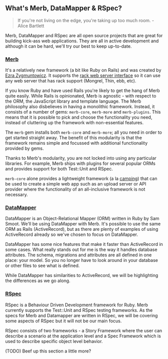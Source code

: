 ## What's Merb, DataMapper & RSpec?

> If you're not living on the edge, you're taking up too much room. - Alice Bartlett

Merb, DataMapper and RSpec are all open source projects that are great for 
building kick-ass web applications. They are all in active development and 
although it can be hard, we'll try our best to keep up-to-date.

### [Merb](http://merbivore.com/)

It's a relatively new framework (a bit like Ruby on Rails) and was created by 
[Ezra Zygmuntowicz](http://brainspl.at/).  It supports the 
[rack web server interface](http://rack.rubyforge.org/) so it can use any web 
server that has rack support (Mongrel, Thin, ebb, etc).

If you know Ruby and have used Rails you're likely to get the hang of Merb 
quite easily. While Rails is opinionated, Merb is agnostic - with respect to 
the ORM, the JavaScript library and template language. The Merb philosophy also
disbelieves in having a monolithic framework. Instead, it consists of a number 
of gems: `merb-core`, `merb-more` and `merb-plugins`. This means that it is 
possible to pick and choose the functionality you need, instead of cluttering up 
the framework with non-essential features. 

The `merb` gem installs both 
`merb-core` and `merb-more`; all you need in order to get started straight away. 
The benefit of this modularity is that the framework remains simple and focussed 
with additional functionality provided by gems.

Thanks to Merb's modularity, you are not locked into using any particular 
libraries. For example, Merb ships with plugins for several popular ORMs and 
provides support for both Test::Unit and RSpec.

`merb-core` alone provides a lightweight framework 
(a la [camping](http://code.whytheluckystiff.net/camping/)) that can be used to 
create a simple web app such as an upload server or API provider where the 
functionality of an all-inclusive framework is not necessary.

### [DataMapper](http://datamapper.org/)

DataMapper is an Object-Relational Mapper (ORM) written in Ruby by Sam Smoot. 
We'll be using DataMapper with Merb. It's possible to use the same ORM as Rails 
(ActiveRecord), but as there are plenty of examples of using ActiveRecord 
already so we've chosen to focus on DataMapper.

DataMapper has some nice features that make it faster than ActiveRecord in some 
cases. What really stands out for me is the way it handles database attributes. 
The schema, migrations and attributes are all defined in one place: your model. 
So you no longer have to look around in your database or other files to see 
what is defined.

While DataMapper has similarities to ActiveRecord, we will be highlighting the 
differences as we go along.

### [RSpec](http://rspec.info/)

RSpec is a Behaviour Driven Development framework for Ruby. 
Merb currently supports the Test::Unit and RSpec testing frameworks. As the 
specs for Merb and Datamapper are written in RSpec, we will be covering some 
aspects of RSpec but it will not be our main focus.

RSpec consists of two frameworks - a Story Framework where the user can 
describe a scenario at the application level and a Spec Framework which is 
used to describe specific object level behavior.

(TODO) Beef up this section a little more?